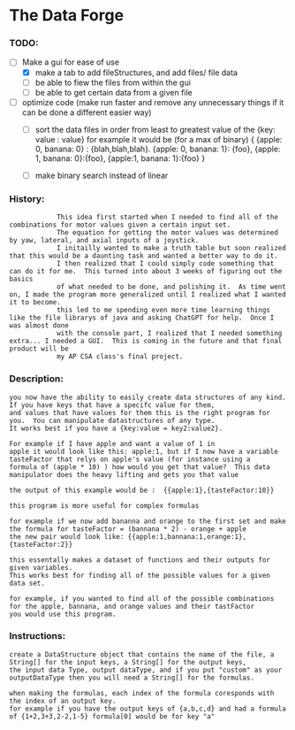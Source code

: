 # The Data Forge
### TODO: 

- [ ] Make a gui for ease of use
  - [x] make a tab to add fileStructures, and add files/ file data
  - [ ] be able to fiew the files from within the gui
  - [ ] be able to get certain data from a given file

- [ ] optimize code (make run faster and remove any unnecessary things if it can be done a different easier way)
  - [ ] sort the data files in order from least to greatest value of the {key: value : value}
        for example it would be (for a max of binary) { {apple: 0, banana: 0} : {blah,blah,blah}. {apple: 0, banana: 1}: {foo}, {apple: 1, banana: 0}:{foo}, {apple:1, banana: 1}:{foo} }
  - [ ] make binary search instead of linear


 ### History:
                This idea first started when I needed to find all of the combinations for motor values given a certain input set.
                The equation for getting the motor values was determined by yaw, lateral, and axial inputs of a joystick.
                I initailly wanted to make a truth table but soon realized that this would be a daunting task and wanted a better way to do it.
                I then realized that I could simply code something that can do it for me.  This turned into about 3 weeks of figuring out the basics 
                of what needed to be done, and polishing it.  As time went on, I made the program more generalized until I realized what I wanted it to become.
                this led to me spending even more time learning things like the file librarys of java and asking ChatGPT for help.  Once I was almost done
                with the console part, I realized that I needed something extra... I needed a GUI.  This is coming in the future and that final product will be 
                my AP CSA class's final project.
### Description:
    you now have the ability to easily create data structures of any kind.  If you have keys that have a specifc value for them,
    and values that have values for them this is the right program for you.  You can manipulate datastructures of any type.
    It works best if you have a {key:value = key2:value2}.  
    
    For example if I have apple and want a value of 1 in 
    apple it would look like this: apple:1, but if I now have a variable tasteFactor that relys on apple's value (for instance using a 
    formula of (apple * 10) ) how would you get that value?  This data manipulator does the heavy lifting and gets you that value
    
    the output of this example would be :  {{apple:1},{tasteFactor:10}}
    
    this program is more useful for complex formulas
    
    for example if we now add bananna and orange to the first set and make the formula for tasteFactor = (bannana * 2) - orange + apple
    the new pair would look like: {{apple:1,bannana:1,orange:1},{tasteFactor:2}}
    
    this essentally makes a dataset of functions and their outputs for given variables.
    This works best for finding all of the possible values for a given data set.
    
    for example, if you wanted to find all of the possible combinations for the apple, bannana, and orange values and their tastFactor 
    you would use this program.
### Instructions:
    create a DataStructure object that contains the name of the file, a String[] for the input keys, a String[] for the output keys,
    the input data Type, output dataType, and if you put "custom" as your outputDataType then you will need a String[] for the formulas.
    
    when making the formulas, each index of the formula coresponds with the index of an output key.
    for example if you have the output keys of {a,b,c,d} and had a formula of {1+2,3+3,2-2,1-5} formula[0] would be for key "a"
    
                
                
